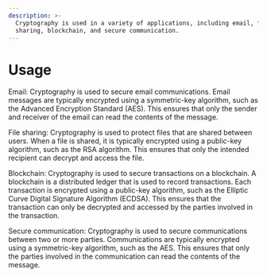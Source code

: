 ```yaml
---
description: >-
  Cryptography is used in a variety of applications, including email, file
  sharing, blockchain, and secure communication.
---
```


# Usage

Email: Cryptography is used to secure email communications. Email messages are typically encrypted using a symmetric-key algorithm, such as the Advanced Encryption Standard (AES). This ensures that only the sender and receiver of the email can read the contents of the message.

File sharing: Cryptography is used to protect files that are shared between users. When a file is shared, it is typically encrypted using a public-key algorithm, such as the RSA algorithm. This ensures that only the intended recipient can decrypt and access the file.

Blockchain: Cryptography is used to secure transactions on a blockchain. A blockchain is a distributed ledger that is used to record transactions. Each transaction is encrypted using a public-key algorithm, such as the Elliptic Curve Digital Signature Algorithm (ECDSA). This ensures that the transaction can only be decrypted and accessed by the parties involved in the transaction.

Secure communication: Cryptography is used to secure communications between two or more parties. Communications are typically encrypted using a symmetric-key algorithm, such as the AES. This ensures that only the parties involved in the communication can read the contents of the message.
